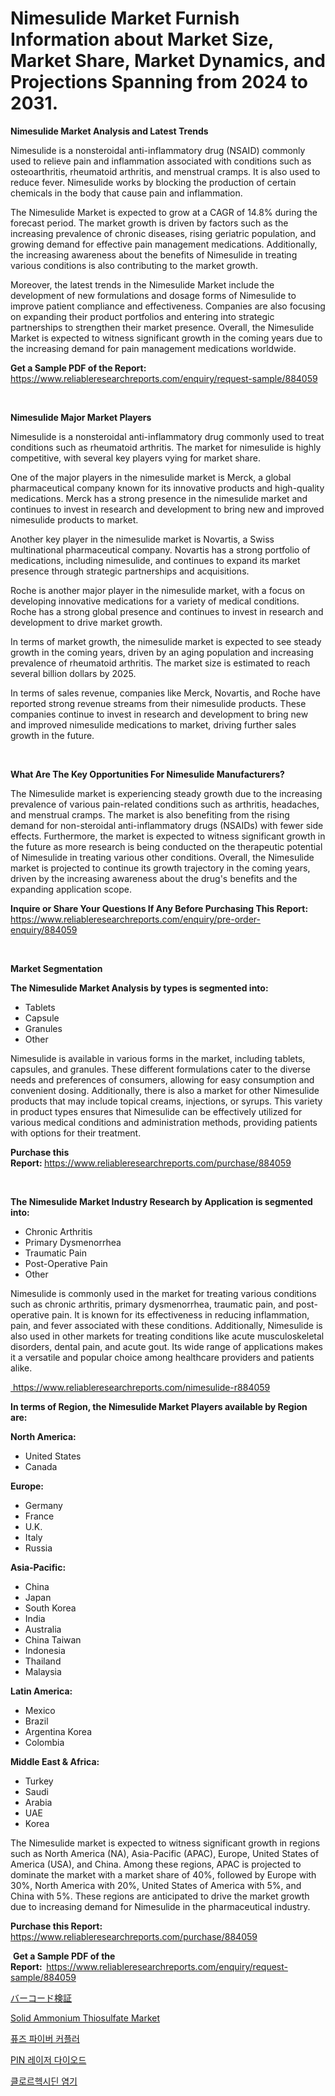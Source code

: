 <p><h1>Nimesulide Market Furnish Information about Market Size, Market Share, Market Dynamics, and Projections Spanning from 2024 to 2031.</h1></p><p><strong>Nimesulide Market Analysis and Latest Trends</strong></p>
<p><p>Nimesulide is a nonsteroidal anti-inflammatory drug (NSAID) commonly used to relieve pain and inflammation associated with conditions such as osteoarthritis, rheumatoid arthritis, and menstrual cramps. It is also used to reduce fever. Nimesulide works by blocking the production of certain chemicals in the body that cause pain and inflammation.</p><p>The Nimesulide Market is expected to grow at a CAGR of 14.8% during the forecast period. The market growth is driven by factors such as the increasing prevalence of chronic diseases, rising geriatric population, and growing demand for effective pain management medications. Additionally, the increasing awareness about the benefits of Nimesulide in treating various conditions is also contributing to the market growth.</p><p>Moreover, the latest trends in the Nimesulide Market include the development of new formulations and dosage forms of Nimesulide to improve patient compliance and effectiveness. Companies are also focusing on expanding their product portfolios and entering into strategic partnerships to strengthen their market presence. Overall, the Nimesulide Market is expected to witness significant growth in the coming years due to the increasing demand for pain management medications worldwide.</p></p>
<p><strong>Get a Sample PDF of the Report:&nbsp;</strong> <a href="https://www.reliableresearchreports.com/enquiry/request-sample/884059">https://www.reliableresearchreports.com/enquiry/request-sample/884059</a></p>
<p>&nbsp;</p>
<p><strong>Nimesulide Major Market Players</strong></p>
<p><p>Nimesulide is a nonsteroidal anti-inflammatory drug commonly used to treat conditions such as rheumatoid arthritis. The market for nimesulide is highly competitive, with several key players vying for market share.</p><p>One of the major players in the nimesulide market is Merck, a global pharmaceutical company known for its innovative products and high-quality medications. Merck has a strong presence in the nimesulide market and continues to invest in research and development to bring new and improved nimesulide products to market.</p><p>Another key player in the nimesulide market is Novartis, a Swiss multinational pharmaceutical company. Novartis has a strong portfolio of medications, including nimesulide, and continues to expand its market presence through strategic partnerships and acquisitions.</p><p>Roche is another major player in the nimesulide market, with a focus on developing innovative medications for a variety of medical conditions. Roche has a strong global presence and continues to invest in research and development to drive market growth.</p><p>In terms of market growth, the nimesulide market is expected to see steady growth in the coming years, driven by an aging population and increasing prevalence of rheumatoid arthritis. The market size is estimated to reach several billion dollars by 2025.</p><p>In terms of sales revenue, companies like Merck, Novartis, and Roche have reported strong revenue streams from their nimesulide products. These companies continue to invest in research and development to bring new and improved nimesulide medications to market, driving further sales growth in the future.</p></p>
<p>&nbsp;</p>
<p><strong>What Are The Key Opportunities For Nimesulide Manufacturers?</strong></p>
<p><p>The Nimesulide market is experiencing steady growth due to the increasing prevalence of various pain-related conditions such as arthritis, headaches, and menstrual cramps. The market is also benefiting from the rising demand for non-steroidal anti-inflammatory drugs (NSAIDs) with fewer side effects. Furthermore, the market is expected to witness significant growth in the future as more research is being conducted on the therapeutic potential of Nimesulide in treating various other conditions. Overall, the Nimesulide market is projected to continue its growth trajectory in the coming years, driven by the increasing awareness about the drug's benefits and the expanding application scope.</p></p>
<p><strong>Inquire or Share Your Questions If Any Before Purchasing This Report:</strong> <a href="https://www.reliableresearchreports.com/enquiry/pre-order-enquiry/884059">https://www.reliableresearchreports.com/enquiry/pre-order-enquiry/884059</a></p>
<p>&nbsp;</p>
<p><strong>Market Segmentation</strong></p>
<p><strong>The Nimesulide Market Analysis by types is segmented into:</strong></p>
<p><ul><li>Tablets</li><li>Capsule</li><li>Granules</li><li>Other</li></ul></p>
<p><p>Nimesulide is available in various forms in the market, including tablets, capsules, and granules. These different formulations cater to the diverse needs and preferences of consumers, allowing for easy consumption and convenient dosing. Additionally, there is also a market for other Nimesulide products that may include topical creams, injections, or syrups. This variety in product types ensures that Nimesulide can be effectively utilized for various medical conditions and administration methods, providing patients with options for their treatment.</p></p>
<p><strong>Purchase this Report:&nbsp;</strong><a href="https://www.reliableresearchreports.com/purchase/884059">https://www.reliableresearchreports.com/purchase/884059</a></p>
<p>&nbsp;</p>
<p><strong>The Nimesulide Market Industry Research by Application is segmented into:</strong></p>
<p><ul><li>Chronic Arthritis</li><li>Primary Dysmenorrhea</li><li>Traumatic Pain</li><li>Post-Operative Pain</li><li>Other</li></ul></p>
<p><p>Nimesulide is commonly used in the market for treating various conditions such as chronic arthritis, primary dysmenorrhea, traumatic pain, and post-operative pain. It is known for its effectiveness in reducing inflammation, pain, and fever associated with these conditions. Additionally, Nimesulide is also used in other markets for treating conditions like acute musculoskeletal disorders, dental pain, and acute gout. Its wide range of applications makes it a versatile and popular choice among healthcare providers and patients alike.</p></p>
<p><a href="https://www.reliableresearchreports.com/nimesulide-r884059">&nbsp;https://www.reliableresearchreports.com/nimesulide-r884059</a></p>
<p><strong>In terms of Region, the Nimesulide Market Players available by Region are:</strong></p>
<p>
    <p> <strong> North America: </strong>
        <ul>
            <li>United States</li>
            <li>Canada</li>
        </ul>
        </p> 
    <p> <strong> Europe: </strong>
        <ul>
            <li>Germany</li>
            <li>France</li>
            <li>U.K.</li>
            <li>Italy</li>
            <li>Russia</li>
        </ul>
        </p> 
    <p> <strong> Asia-Pacific: </strong>
        <ul>
            <li>China</li>
            <li>Japan</li>
            <li>South Korea</li>
            <li>India</li>
            <li>Australia</li>
            <li>China Taiwan</li>
            <li>Indonesia</li>
            <li>Thailand</li>
            <li>Malaysia</li>
        </ul>
        </p> 
    <p> <strong> Latin America: </strong>
        <ul>
            <li>Mexico</li>
            <li>Brazil</li>
            <li>Argentina Korea</li>
            <li>Colombia</li>
        </ul>
        </p> 
    <p> <strong> Middle East & Africa: </strong>
        <ul>
            <li>Turkey</li>
            <li>Saudi</li>
            <li>Arabia</li>
            <li>UAE</li>
            <li>Korea</li>
        </ul>
    </p>
    </p>
<p><p>The Nimesulide market is expected to witness significant growth in regions such as North America (NA), Asia-Pacific (APAC), Europe, United States of America (USA), and China. Among these regions, APAC is projected to dominate the market with a market share of 40%, followed by Europe with 30%, North America with 20%, United States of America with 5%, and China with 5%. These regions are anticipated to drive the market growth due to increasing demand for Nimesulide in the pharmaceutical industry.</p></p>
<p><strong>Purchase this Report: </strong><a href="https://www.reliableresearchreports.com/purchase/884059">https://www.reliableresearchreports.com/purchase/884059</a></p>
<p>&nbsp;<strong>Get a Sample PDF of the Report:&nbsp;&nbsp;</strong><a href="https://www.reliableresearchreports.com/enquiry/request-sample/884059">https://www.reliableresearchreports.com/enquiry/request-sample/884059</a></p>
<p><strong></strong></p>
<p><p><a href="https://medium.com/@byroalenzuela76845/%E3%83%90%E3%83%BC%E3%82%B3%E3%83%BC%E3%83%89%E6%A4%9C%E8%A8%BC%E5%B8%82%E5%A0%B4%E8%AA%BF%E6%9F%BB%E3%83%AC%E3%83%9D%E3%83%BC%E3%83%88-%E3%81%9D%E3%81%AE%E6%AD%B4%E5%8F%B2%E3%81%A8%E4%BA%88%E6%B8%AC2024%E5%B9%B4%E3%81%8B%E3%82%892031%E5%B9%B4%E3%81%BE%E3%81%A7-03b7ddadfe69">バーコード検証</a></p><p><a href="https://issuu.com/reportprime-2/docs/solid-ammonium-thiosulfate-market-size-2030.pptx">Solid Ammonium Thiosulfate Market</a></p><p><a href="https://medium.com/@josefarice/%EC%9C%B5%ED%95%A9-%EC%84%AC%EC%9C%A0-%EC%BB%A4%ED%94%8C%EB%9F%AC-%EC%8B%9C%EC%9E%A5%EC%9D%80-%EC%8B%9C%EC%9E%A5-%EC%A0%90%EC%9C%A0%EC%9C%A8-%EC%8B%9C%EC%9E%A5-%EB%8F%99%ED%96%A5-%EB%B0%8F-%EC%8B%9C%EC%9E%A5-%EC%84%B1%EC%9E%A5%EC%97%90-%EB%8C%80%ED%95%9C-%EC%A0%95%EB%B3%B4%EB%A5%BC-%EC%A0%9C%EA%B3%B5%ED%95%A9%EB%8B%88%EB%8B%A4-fcdd6a83b730">퓨즈 파이버 커플러</a></p><p><a href="https://medium.com/@simeonbode1/%ED%95%80-%EB%A0%88%EC%9D%B4%EC%A0%80-%EB%8B%A4%EC%9D%B4%EC%98%A4%EB%93%9C-%EC%8B%9C%EC%9E%A5-%EA%B7%9C%EB%AA%A8%EB%8A%94-%EA%B8%80%EB%A1%9C%EB%B2%8C-%EC%82%B0%EC%97%85%EC%97%90%EC%84%9C-%EC%B5%9C%EC%A0%81%EC%9D%98-%EB%A7%88%EC%BC%80%ED%8C%85-%EC%B1%84%EB%84%90%EC%9D%84-%EB%B3%B4%EC%97%AC%EC%A4%8D%EB%8B%88%EB%8B%A4-a03639a2ea97">PIN 레이저 다이오드</a></p><p><a href="https://github.com/iansanftyord09878/Market-Research-Report-List-1/blob/main/740999956963.md">클로르헥시딘 염기</a></p></p>